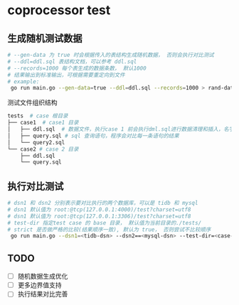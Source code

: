 # coprocessor test

## 生成随机测试数据

```bash
# --gen-data 为 true 时会根据传入的表结构生成随机数据， 否则会执行对比测试
# --ddl=ddl.sql 表结构文档，可以参考 ddl.sql
# --records=1000 每个表生成的数据条数， 默认1000
# 结果输出到标准输出，可根据需要重定向到文件
# example:
 go run main.go --gen-data=true --ddl=ddl.sql --records=1000 > rand-data.sql
```

测试文件组织结构

```bash
tests  # case 根目录
├── case1  # case1 目录
│   ├── ddl.sql  # 数据文件，执行case 1 前会执行dml.sql进行数据清理和插入，名字必须是dml.sql
│   ├── query.sql # sql 查询语句，程序会对比每一条语句的结果 
│   └── query2.sql
└── case2 # case 2 目录
    ├── ddl.sql
    └── query.sql

```


## 执行对比测试

```bash
# dsn1 和 dsn2 分别表示要对比执行的两个数据库，可以是 tidb 和 mysql
# dsn1 默认值为 root:@tcp(127.0.0.1:4000)/test?charset=utf8
# dsn1 默认值为 root:@tcp(127.0.0.1:3306)/test?charset=utf8
# test-dir 指定test case 的 base 目录， 默认值为当前目录的./tests/
# strict 是否做严格的比较(结果顺序一致), 默认为 true， 否则尝试不比较顺序
 go run main.go --dsn1=<tidb-dsn> --dsn2==<mysql-dsn> --test-dir=<case-dir> 
```

## TODO

- [ ] 随机数据生成优化
- [ ] 更多边界值支持
- [ ] 执行结果对比完善
